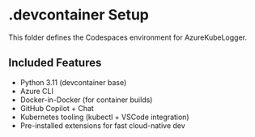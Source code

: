 # .devcontainer Setup

This folder defines the Codespaces environment for AzureKubeLogger.

## Included Features

- Python 3.11 (devcontainer base)
- Azure CLI
- Docker-in-Docker (for container builds)
- GitHub Copilot + Chat
- Kubernetes tooling (kubectl + VSCode integration)
- Pre-installed extensions for fast cloud-native dev
